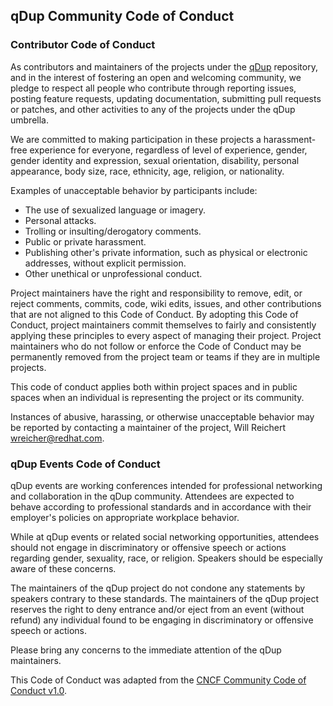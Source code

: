 ## qDup Community Code of Conduct

### Contributor Code of Conduct

As contributors and maintainers of the projects under the [qDup](https://github.com/Hyperfoil/qDup) repository,
and in the interest of fostering an open and welcoming community, we pledge to
respect all people who contribute through reporting issues, posting feature 
requests, updating documentation, submitting pull requests or patches, and other
activities to any of the projects under the qDup umbrella.

We are committed to making participation in these projects a harassment-free experience for
everyone, regardless of level of experience, gender, gender identity and expression,
sexual orientation, disability, personal appearance, body size, race, ethnicity, age,
religion, or nationality.

Examples of unacceptable behavior by participants include:

* The use of sexualized language or imagery.
* Personal attacks.
* Trolling or insulting/derogatory comments.
* Public or private harassment.
* Publishing other's private information, such as physical or electronic addresses, without explicit permission.
* Other unethical or unprofessional conduct.

Project maintainers have the right and responsibility to remove, edit, or reject
comments, commits, code, wiki edits, issues, and other contributions that are not
aligned to this Code of Conduct.  By adopting this Code of Conduct, project maintainers
commit themselves to fairly and consistently applying these principles to every aspect
of managing their project.  Project maintainers who do not follow or enforce the Code of
Conduct may be permanently removed from the project team or teams if they are in multiple
projects.

This code of conduct applies both within project spaces and in public spaces
when an individual is representing the project or its community.

Instances of abusive, harassing, or otherwise unacceptable behavior may be reported by contacting a maintainer of the project, Will Reichert <wreicher@redhat.com>.

### qDup Events Code of Conduct

qDup events are working conferences intended for professional networking and collaboration in the
qDup community.  Attendees are expected to behave according to professional standards and in accordance
with their employer's policies on appropriate workplace behavior.

While at qDup events or related social networking opportunities, attendees should not engage in
discriminatory or offensive speech or actions regarding gender, sexuality, race, or religion.  Speakers should
be especially aware of these concerns.

The maintainers of the qDup project do not condone any statements by speakers contrary to these standards.
The maintainers of the qDup project reserves the right to deny entrance and/or eject from an event
(without refund) any individual found to be engaging in discriminatory or offensive speech or actions.

Please bring any concerns to the immediate attention of the qDup maintainers.

This Code of Conduct was adapted from the [CNCF Community Code of Conduct v1.0](https://github.com/cncf/foundation/blob/master/code-of-conduct.md).
